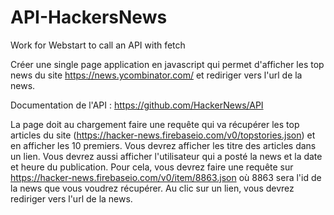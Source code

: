 # API-HackersNews
Work for Webstart to call an API with fetch

Créer une single page application en javascript qui permet d'afficher les top news du site
https://news.ycombinator.com/ et rediriger vers l'url de la news.

Documentation de l'API : https://github.com/HackerNews/API

La page doit au chargement faire une requête qui va récupérer les top articles du site
(https://hacker-news.firebaseio.com/v0/topstories.json) et en afficher les 10 premiers.
Vous devrez afficher les titre des articles dans un lien. Vous devrez aussi afficher l'utilisateur
qui a posté la news et la date et heure du publication. Pour cela, vous devrez faire une
requête sur https://hacker-news.firebaseio.com/v0/item/8863.json où 8863 sera l'id de la
news que vous voudrez récupérer.
Au clic sur un lien, vous devrez rediriger vers l'url de la news.
